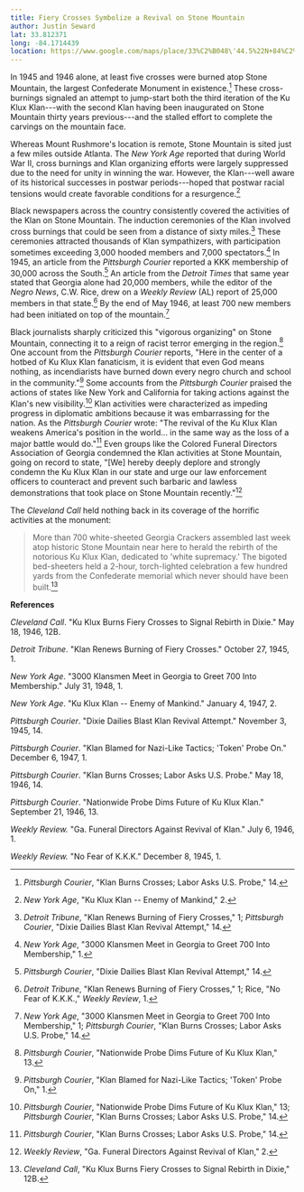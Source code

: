 ```yaml
---
title: Fiery Crosses Symbolize a Revival on Stone Mountain
author: Justin Seward
lat: 33.812371
long: -84.1714439
location: https://www.google.com/maps/place/33%C2%B048\'44.5%22N+84%C2%B010\'07.9%22W/@33.812371,-84.1714439,17z/data=!3m1!4b1!4m13!1m8!3m7!1s0x88f5af24c25d5bbb:0x4119e5c541409adc!2sStone+Mountain,+GA!3b1!8m2!3d33.8081608!4d-84.170196!16zL20vMHJ2emY!3m3!8m2!3d33.812371!4d-84.168869?entry=ttu
---
```

In 1945 and 1946 alone, at least five crosses were burned atop Stone
Mountain, the largest Confederate Monument in existence.[^1] These
cross-burnings signaled an attempt to jump-start both the third
iteration of the Ku Klux Klan---with the second Klan having been
inaugurated on Stone Mountain thirty years previous---and the stalled
effort to complete the carvings on the mountain face.

Whereas Mount Rushmore's location is remote, Stone Mountain is sited
just a few miles outside Atlanta. The *New York Age* reported that
during World War II, cross burnings and Klan organizing efforts were
largely suppressed due to the need for unity in winning the war.
However, the Klan---well aware of its historical successes in postwar
periods---hoped that postwar racial tensions would create favorable
conditions for a resurgence.[^2]

Black newspapers across the country consistently covered the activities
of the Klan on Stone Mountain. The induction ceremonies of the Klan
involved cross burnings that could be seen from a distance of sixty
miles.[^3] These ceremonies attracted thousands of Klan sympathizers,
with participation sometimes exceeding 3,000 hooded members and 7,000
spectators.[^4] In 1945, an article from the *Pittsburgh Courier*
reported a KKK membership of 30,000 across the South.[^5] An article
from the *Detroit Times* that same year stated that Georgia alone had
20,000 members, while the editor of the *Negro News*, C.W. Rice, drew on
a *Weekly Review* (AL) report of 25,000 members in that state.[^6] By
the end of May 1946, at least 700 new members had been initiated on top
of the mountain.[^7]

Black journalists sharply criticized this "vigorous organizing" on Stone
Mountain, connecting it to a reign of racist terror emerging in the
region.[^8] One account from the *Pittsburgh Courier* reports, "Here in
the center of a hotbed of Ku Klux Klan fanaticism, it is evident that
even God means nothing, as incendiarists have burned down every negro
church and school in the community."[^9] Some accounts from the
*Pittsburgh Courier* praised the actions of states like New York and
California for taking actions against the Klan's new visibility.[^10]
Klan activities were characterized as impeding progress in diplomatic
ambitions because it was embarrassing for the nation. As the *Pittsburgh
Courier* wrote: "The revival of the Ku Klux Klan weakens America's
position in the world... in the same way as the loss of a major battle
would do."[^11] Even groups like the Colored Funeral Directors
Association of Georgia condemned the Klan activities at Stone Mountain,
going on record to state, "\[We\] hereby deeply deplore and strongly
condemn the Ku Klux Klan in our state and urge our law enforcement
officers to counteract and prevent such barbaric and lawless
demonstrations that took place on Stone Mountain recently."[^12]

The *Cleveland Call* held nothing back in its coverage of the horrific
activities at the monument:

> More than 700 white-sheeted Georgia Crackers assembled last week atop
> historic Stone Mountain near here to herald the rebirth of the
> notorious Ku Klux Klan, dedicated to 'white supremacy.' The bigoted
> bed-sheeters held a 2-hour, torch-lighted celebration a few hundred
> yards from the Confederate memorial which never should have been
> built.[^13]

**References**

*Cleveland Call*. "Ku Klux Burns Fiery Crosses to Signal Rebirth in
Dixie." May 18, 1946, 12B.

*Detroit Tribune*. "Klan Renews Burning of Fiery Crosses." October 27,
1945, 1.

*New York Age*. "3000 Klansmen Meet in Georgia to Greet 700 Into
Membership." July 31, 1948, 1.

*New York Age*. "Ku Klux Klan -- Enemy of Mankind." January 4, 1947, 2.

*Pittsburgh Courier*. "Dixie Dailies Blast Klan Revival Attempt."
November 3, 1945, 14.

*Pittsburgh Courier*. "Klan Blamed for Nazi-Like Tactics; 'Token' Probe
On." December 6, 1947, 1.

*Pittsburgh Courier*. "Klan Burns Crosses; Labor Asks U.S. Probe." May
18, 1946, 14.

*Pittsburgh Courier*. "Nationwide Probe Dims Future of Ku Klux Klan."
September 21, 1946, 13.

*Weekly Review.* "Ga. Funeral Directors Against Revival of Klan." July
6, 1946, 1.

*Weekly Review.* "No Fear of K.K.K." December 8, 1945, 1.

[^1]: *Pittsburgh Courier*, "Klan Burns Crosses; Labor Asks U.S. Probe,"
    14.

[^2]: *New York Age*, "Ku Klux Klan -- Enemy of Mankind," 2.

[^3]: *Detroit Tribune*, "Klan Renews Burning of Fiery Crosses," 1;
    *Pittsburgh Courier*, "Dixie Dailies Blast Klan Revival Attempt,"
    14.

[^4]: *New York Age*, "3000 Klansmen Meet in Georgia to Greet 700 Into
    Membership," 1.

[^5]: *Pittsburgh Courier*, "Dixie Dailies Blast Klan Revival Attempt,"
    14.

[^6]: *Detroit Tribune*, "Klan Renews Burning of Fiery Crosses," 1;
    Rice, "No Fear of K.K.K.," *Weekly Review*, 1.

[^7]: *New York Age*, "3000 Klansmen Meet in Georgia to Greet 700 Into
    Membership," 1; *Pittsburgh Courier*, "Klan Burns Crosses; Labor
    Asks U.S. Probe," 14.

[^8]: *Pittsburgh Courier*, "Nationwide Probe Dims Future of Ku Klux
    Klan," 13.

[^9]: *Pittsburgh Courier*, "Klan Blamed for Nazi-Like Tactics; 'Token'
    Probe On," 1.

[^10]: *Pittsburgh Courier*, "Nationwide Probe Dims Future of Ku Klux
    Klan," 13; *Pittsburgh Courier*, "Klan Burns Crosses; Labor Asks
    U.S. Probe," 14.

[^11]: *Pittsburgh Courier*, "Klan Burns Crosses; Labor Asks U.S.
    Probe," 14.

[^12]: *Weekly Review*, "Ga. Funeral Directors Against Revival of Klan,"
    2.

[^13]: *Cleveland Call*, "Ku Klux Burns Fiery Crosses to Signal Rebirth
    in Dixie," 12B.
